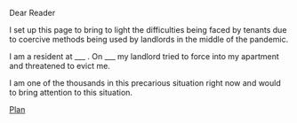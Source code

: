 
Dear Reader

I set up this page to bring to light the difficulties being faced by tenants due to coercive methods being used by landlords in the middle of the pandemic.  

I am a resident at ___ . On ___ my landlord tried to force into my apartment and threatened to evict me.  

I am one of the thousands in this precarious situation right now and would to bring attention to this situation.  


[Plan](/plan)  
